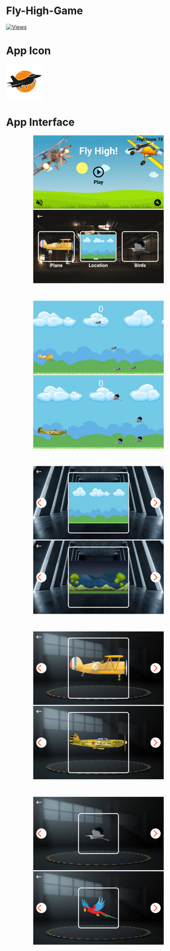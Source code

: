 # Fly-High-Game

[![Views](https://visitor-badge.glitch.me/badge?page_id=undiscovered-genius.undiscovered-genius/Fly-High-Game)](https://github.com/undiscovered-genius/Fly-High-Game)


# App Icon
<img src = "app\src\main\res\drawable\logo1.jpg" width="100">

# App Interface
<center>
<p> <img src = "PICS\home.png" height="200">    <img src = "PICS\change.png" height="200"> </p><br>

<p> <img src = "PICS\game1.png" height="200">    <img src = "PICS\game2.png" height="200"> </p><br>

<p> <img src = "PICS\location1.png" height="200">    <img src = "PICS\location2.png" height="200"> </p><br>

<p> <img src = "PICS\plane1.png" height="200">    <img src = "PICS\plane2.png" height="200"> </p><br>

<p> <img src = "PICS\bird1.png" height="200">    <img src = "PICS\bird2.png" height="200"> </p><br>

</center>

